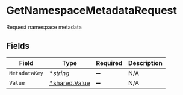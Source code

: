 # GetNamespaceMetadataRequest

Request namespace metadata


## Fields

| Field                                         | Type                                          | Required                                      | Description                                   |
| --------------------------------------------- | --------------------------------------------- | --------------------------------------------- | --------------------------------------------- |
| `MetadataKey`                                 | **string*                                     | :heavy_minus_sign:                            | N/A                                           |
| `Value`                                       | [*shared.Value](../../models/shared/value.md) | :heavy_minus_sign:                            | N/A                                           |